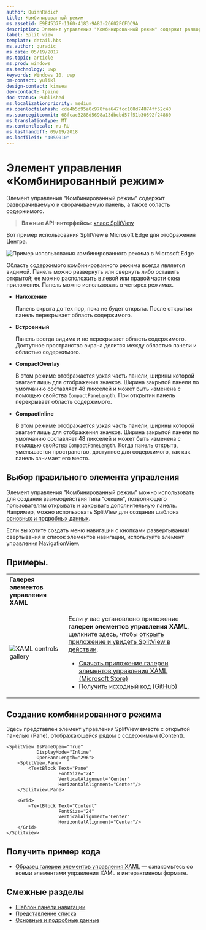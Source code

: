 ```yaml
---
author: QuinnRadich
title: Комбинированный режим
ms.assetid: E9E4537F-1160-4183-9A83-26602FCFDC9A
description: Элемент управления "Комбинированный режим" содержит разворачиваемую и сворачиваемую панель, а также область содержимого.
label: Split view
template: detail.hbs
ms.author: quradic
ms.date: 05/19/2017
ms.topic: article
ms.prod: windows
ms.technology: uwp
keywords: Windows 10, uwp
pm-contact: yulikl
design-contact: kimsea
dev-contact: tpaine
doc-status: Published
ms.localizationpriority: medium
ms.openlocfilehash: cde4b5d95a0c978faa647fcc108d74874ff52c40
ms.sourcegitcommit: 68fcac3288d5698a13dbcbd57f51b30592f24860
ms.translationtype: MT
ms.contentlocale: ru-RU
ms.lasthandoff: 09/19/2018
ms.locfileid: "4059010"
---
```

# <a name="split-view-control"></a>Элемент управления «Комбинированный режим»

Элемент управления "Комбинированный режим" содержит разворачиваемую и сворачиваемую панель, а также область содержимого.

> **Важные API-интерфейсы**: [класс SplitView](https://msdn.microsoft.com/library/windows/apps/dn864360)

Вот пример использования SplitView в Microsoft Edge для отображения Центра.

![Пример использования комбинированного режима в Microsoft Edge](images/split_view_Edge.png)


 Область содержимого комбинированного режима всегда является видимой. Панель можно развернуть или свернуть либо оставить открытой; ее можно расположить в левой или правой части окна приложения. Панель можно использовать в четырех режимах.

-   **Наложение**

    Панель скрыта до тех пор, пока не будет открыта. После открытия панель перекрывает область содержимого.

-   **Встроенный**

    Панель всегда видима и не перекрывает область содержимого. Доступное пространство экрана делится между областью панели и областью содержимого.

-   **CompactOverlay**

    В этом режиме отображается узкая часть панели, ширины которой хватает лишь для отображения значков. Ширина закрытой панели по умолчанию составляет 48 пикселей и может быть изменена с помощью свойства `CompactPaneLength`. При открытии панель перекрывает область содержимого.

-   **CompactInline**

    В этом режиме отображается узкая часть панели, ширины которой хватает лишь для отображения значков. Ширина закрытой панели по умолчанию составляет 48 пикселей и может быть изменена с помощью свойства `CompactPaneLength`. Когда панель открыта, уменьшается пространство, доступное для содержимого, так как панель занимает его место.

## <a name="is-this-the-right-control"></a>Выбор правильного элемента управления

Элемент управления "Комбинированный режим" можно использовать для создания взаимодействия типа "секция", позволяющего пользователям открывать и закрывать дополнительную панель. Например, можно использовать SplitView для создания шаблона [основных и подробных данных](master-details.md).

Если вы хотите создать меню навигации с кнопками развертывания/свертывания и список элементов навигации, используйте элемент управления [NavigationView](navigationview.md).

## <a name="examples"></a>Примеры.

<table>
<th align="left">Галерея элементов управления XAML<th>
<tr>
<td><img src="images/xaml-controls-gallery-sm.png" alt="XAML controls gallery"></img></td>
<td>
    <p>Если у вас установлено приложение <strong style="font-weight: semi-bold">галереи элементов управления XAML</strong>, щелкните здесь, чтобы <a href="xamlcontrolsgallery:/item/SplitView">открыть приложение и увидеть SplitView в действии</a>.</p>
    <ul>
    <li><a href="https://www.microsoft.com/store/productId/9MSVH128X2ZT">Скачать приложение галереи элементов управления XAML (Microsoft Store)</a></li>
    <li><a href="https://github.com/Microsoft/Windows-universal-samples/tree/master/Samples/XamlUIBasics">Получить исходный код (GitHub)</a></li>
    </ul>
</td>
</tr>
</table>

## <a name="create-a-split-view"></a>Создание комбинированного режима

Здесь представлен элемент управления SplitView вместе с открытой панелью (Pane), отображающейся рядом с содержимым (Content).
```xaml
<SplitView IsPaneOpen="True"
           DisplayMode="Inline"
           OpenPaneLength="296">
    <SplitView.Pane>
        <TextBlock Text="Pane"
                   FontSize="24"
                   VerticalAlignment="Center"
                   HorizontalAlignment="Center"/>
    </SplitView.Pane>

    <Grid>
        <TextBlock Text="Content"
                   FontSize="24"
                   VerticalAlignment="Center"
                   HorizontalAlignment="Center"/>
    </Grid>
</SplitView>
```

## <a name="get-the-sample-code"></a>Получить пример кода

- [Образец галереи элементов управления XAML](https://github.com/Microsoft/Windows-universal-samples/tree/master/Samples/XamlUIBasics) — ознакомьтесь со всеми элементами управления XAML в интерактивном формате.

## <a name="related-topics"></a>Смежные разделы
- [Шаблон панели навигации](navigationview.md)
- [Представление списка](lists.md)
- [Основные и подробные данные](master-details.md)